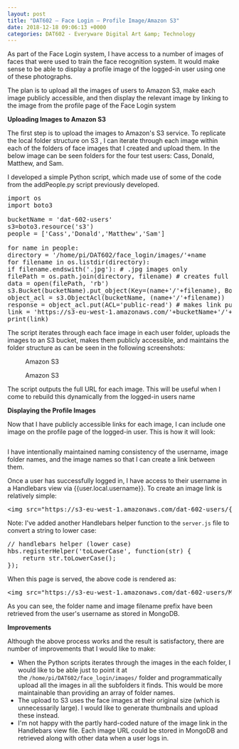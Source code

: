 ```yaml
---
layout: post
title: "DAT602 – Face Login – Profile Image/Amazon S3"
date: 2018-12-18 09:06:13 +0000
categories: DAT602 - Everyware Digital Art &amp; Technology
---
```


<!-- wp:paragraph -->
<p>As part of the Face Login system, I have access to a number of images of faces that were used to train the face recognition system. It would make sense to be able to display a profile image of the logged-in user using one of these photographs.</p>
<!-- /wp:paragraph -->

<!-- wp:paragraph -->
<p>The plan is to upload all the images of users to Amazon S3, make each image publicly accessible, and then display the relevant image by linking to the image from the profile page of the Face Login system</p>
<!-- /wp:paragraph -->

<!-- wp:paragraph -->
<p><strong>Uploading Images to Amazon S3</strong></p>
<!-- /wp:paragraph -->

<!-- wp:paragraph -->
<p>The first step is to upload the images to Amazon's S3 service. To replicate the local folder structure on S3 , I can iterate through each image within each of the folders of face images that I created and upload them. In the below image can be seen folders for the four test users: Cass, Donald, Matthew, and Sam.</p>
<!-- /wp:paragraph -->

<!-- wp:paragraph -->
<p>I developed a simple Python script, which made use of some of the code from the addPeople.py script previously developed.</p>
<!-- /wp:paragraph -->

<!-- wp:enlighter/codeblock {"language":"python"} -->
<pre class="EnlighterJSRAW" data-enlighter-language="python" data-enlighter-theme="" data-enlighter-highlight="" data-enlighter-linenumbers="" data-enlighter-lineoffset="" data-enlighter-title="" data-enlighter-group="">import os
import boto3

bucketName = 'dat-602-users'
s3=boto3.resource('s3')
people = ['Cass','Donald','Matthew','Sam']

for name in people:
directory = '/home/pi/DAT602/face_login/images/'+name
for filename in os.listdir(directory):
if filename.endswith('.jpg'): # .jpg images only
filePath = os.path.join(directory, filename) # creates full file path
data = open(filePath, 'rb')
s3.Bucket(bucketName).put_object(Key=(name+'/'+filename), Body=data, ContentType='image/jpeg')
object_acl = s3.ObjectAcl(bucketName, (name+'/'+filename))
response = object_acl.put(ACL='public-read') # makes link public
link = 'https://s3-eu-west-1.amazonaws.com/'+bucketName+'/'+name+'/'+filename # links in s3 follow this pattern
print(link)</pre>
<!-- /wp:enlighter/codeblock -->

<!-- wp:paragraph -->
<p>The script iterates through each face image in each user folder, uploads the images to an S3 bucket, makes them publicly accessible, and maintains the folder structure as can be seen in the following screenshots:</p>
<!-- /wp:paragraph -->

<!-- wp:image {"id":911,"sizeSlug":"large","linkDestination":"media"} -->
<figure class="wp-block-image size-large"><a href="https://www.circleseven.co.uk/wp-content/uploads/2023/05/Screenshot-2018-12-18-at-19.28.41.png"><img src="https://www.circleseven.co.uk/wp-content/uploads/2023/05/Screenshot-2018-12-18-at-19.28.41-1024x548.png" alt="" class="wp-image-911"/></a><figcaption class="wp-element-caption">Amazon S3</figcaption></figure>
<!-- /wp:image -->

<!-- wp:image {"id":915,"sizeSlug":"large","linkDestination":"media"} -->
<figure class="wp-block-image size-large"><a href="https://www.circleseven.co.uk/wp-content/uploads/2023/05/Screenshot-2018-12-18-at-19.48.00.png"><img src="https://www.circleseven.co.uk/wp-content/uploads/2023/05/Screenshot-2018-12-18-at-19.48.00-1024x576.png" alt="" class="wp-image-915"/></a><figcaption class="wp-element-caption">Amazon S3</figcaption></figure>
<!-- /wp:image -->

<!-- wp:paragraph -->
<p>The script outputs the full URL for each image. This will be useful when I come to rebuild this dynamically from the logged-in users name</p>
<!-- /wp:paragraph -->

<!-- wp:paragraph -->
<p><strong>Displaying the Profile Images</strong></p>
<!-- /wp:paragraph -->

<!-- wp:paragraph -->
<p>Now that I have publicly accessible links for each image, I can include one image on the profile page of the logged-in user. This is how it will look:</p>
<!-- /wp:paragraph -->

<!-- wp:image {"id":916,"sizeSlug":"full","linkDestination":"media"} -->
<figure class="wp-block-image size-full"><a href="https://www.circleseven.co.uk/wp-content/uploads/2023/05/Screenshot-2018-12-18-at-19.53.42.png"><img src="https://www.circleseven.co.uk/wp-content/uploads/2023/05/Screenshot-2018-12-18-at-19.53.42.png" alt="" class="wp-image-916"/></a></figure>
<!-- /wp:image -->

<!-- wp:paragraph -->
<p>I have intentionally maintained naming consistency of the username, image folder names, and the image names so that I can create a link between them.</p>
<!-- /wp:paragraph -->

<!-- wp:paragraph -->
<p>Once a user has successfully logged in, I have access to their username in a Handlebars view via {{user.local.username}}. To create an image link is relatively simple:</p>
<!-- /wp:paragraph -->

<!-- wp:enlighter/codeblock {"language":"html"} -->
<pre class="EnlighterJSRAW" data-enlighter-language="html" data-enlighter-theme="" data-enlighter-highlight="" data-enlighter-linenumbers="" data-enlighter-lineoffset="" data-enlighter-title="" data-enlighter-group="">&lt;img src="https://s3-eu-west-1.amazonaws.com/dat-602-users/{{user.local.username}}/{{toLowerCase user.local.username}}_01.jpg"></pre>
<!-- /wp:enlighter/codeblock -->

<!-- wp:paragraph -->
<p>Note: I've added another Handlebars helper function to the <code>server.js</code> file to convert a string to lower case:</p>
<!-- /wp:paragraph -->

<!-- wp:enlighter/codeblock {"language":"js"} -->
<pre class="EnlighterJSRAW" data-enlighter-language="js" data-enlighter-theme="" data-enlighter-highlight="" data-enlighter-linenumbers="" data-enlighter-lineoffset="" data-enlighter-title="" data-enlighter-group="">// handlebars helper (lower case)
hbs.registerHelper('toLowerCase', function(str) {
    return str.toLowerCase();
});</pre>
<!-- /wp:enlighter/codeblock -->

<!-- wp:paragraph -->
<p>When this page is served, the above code is rendered as:</p>
<!-- /wp:paragraph -->

<!-- wp:enlighter/codeblock {"language":"html"} -->
<pre class="EnlighterJSRAW" data-enlighter-language="html" data-enlighter-theme="" data-enlighter-highlight="" data-enlighter-linenumbers="" data-enlighter-lineoffset="" data-enlighter-title="" data-enlighter-group="">&lt;img src="https://s3-eu-west-1.amazonaws.com/dat-602-users/Matthew/matthew_01.jpg"></pre>
<!-- /wp:enlighter/codeblock -->

<!-- wp:paragraph -->
<p>As you can see, the folder name and image filename prefix have been retrieved from the user's username as stored in MongoDB.</p>
<!-- /wp:paragraph -->

<!-- wp:paragraph -->
<p><strong>Improvements</strong></p>
<!-- /wp:paragraph -->

<!-- wp:paragraph -->
<p>Although the above process works and the result is satisfactory, there are number of improvements that I would like to make:</p>
<!-- /wp:paragraph -->

<!-- wp:list -->
<ul><!-- wp:list-item -->
<li>When the Python scripts iterates through the images in the each folder, I would like to be able just to point it at the&nbsp;<code>/home/pi/DAT602/face_login/images/</code> folder and programmatically upload all the images in all the subfolders it finds. This would be more maintainable than providing an array of folder names.</li>
<!-- /wp:list-item -->

<!-- wp:list-item -->
<li>The upload to S3 uses the face images at their original size (which is unnecessarily large). I would like to generate thumbnails and upload these instead.</li>
<!-- /wp:list-item -->

<!-- wp:list-item -->
<li>I'm not happy with the partly hard-coded nature of the image link in the Handlebars view file. Each image URL could be stored in MongoDB and retrieved along with other data when a user logs in.</li>
<!-- /wp:list-item --></ul>
<!-- /wp:list -->